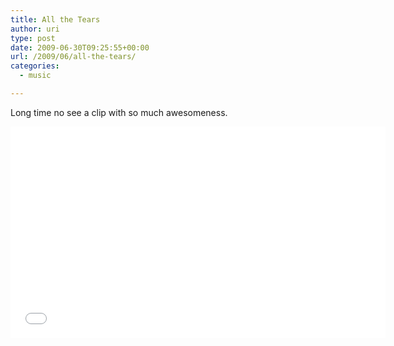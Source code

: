 ```yaml
---
title: All the Tears
author: uri
type: post
date: 2009-06-30T09:25:55+00:00
url: /2009/06/all-the-tears/
categories:
  - music

---
```

<p style="text-align: left;">
  Long time no see a clip with so much awesomeness.
</p>

<iframe width="600" height="338" src="//www.youtube.com/embed/E9y8FJjPZ94" frameborder="0" allowfullscreen></iframe>